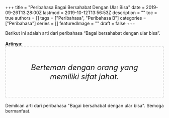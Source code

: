 +++
title = "Peribahasa Bagai Bersahabat Dengan Ular Bisa"
date = 2019-09-26T13:28:00Z
lastmod = 2019-10-12T13:56:53Z
description = ""
toc = true
authors = []
tags = ["Peribahasa", "Peribahasa B"]
categories = ["Peribahasa"]
series = []
featuredImage = ""
draft = false
+++

<div dir="ltr" style="text-align: left;" trbidi="on"><div style="text-align: justify;">Berikut ini adalah arti dari peribahasa “Bagai bersahabat dengan ular bisa”.</div><br /><div style="text-align: justify;"><b>Artinya:</b></div><div style="border: 2px dashed #ddd; font-size: 24px; height: auto; margin: 0 auto; padding: 50px; text-align: center; width: auto;"><i>Berteman dengan orang yang memiliki sifat jahat.</i></div><div style="text-align: justify;"><br /></div><div style="text-align: justify;">Demikian arti dari peribahasa "Bagai bersahabat dengan ular bisa". Semoga bermanfaat.</div></div>
